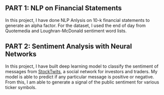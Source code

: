 ## PART 1: NLP on Financial Statements

In this project, I have done NLP Anlysis on 10-k financial statements to generate an alpha factor. For the dataset, I used the end of day from Quotemedia and Loughran-McDonald sentiment word lists.



## PART 2: Sentiment Analysis with Neural Networks 

In this project, I have built deep learning model to classify the sentiment of messages from [StockTwits](https://stocktwits.com/), a social network for investors and traders. My model is able to predict if any particular message is positive or negative. From this, I am able to generate a signal of the public sentiment for various ticker symbols.


